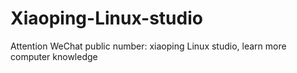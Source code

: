 # Xiaoping-Linux-studio
Attention WeChat public number: xiaoping Linux studio, learn more computer knowledge
